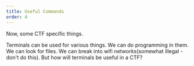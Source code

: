 ```yaml
---
title: Useful Commands
order: 4
---
```


Now, some CTF specific things.

Terminals can be used for various things. We can do programming in them. We can look for files. We can break into wifi networks(somewhat illegal - don't do this). But how will terminals be useful in a CTF?


